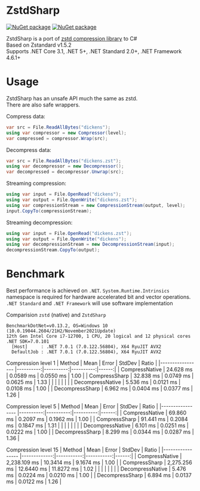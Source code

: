 # ZstdSharp

[![NuGet package](https://img.shields.io/nuget/v/ZstdSharp.Port.svg?logo=NuGet)](https://www.nuget.org/packages/ZstdSharp.Port)
[![NuGet package](https://img.shields.io/nuget/dt/ZstdSharp.Port?logo=NuGet)](https://www.nuget.org/packages/ZstdSharp.Port)

ZstdSharp is a port of [zstd compression library](https://github.com/facebook/zstd) to С#  
Based on Zstandard v1.5.2  
Supports .NET Core 3.1, .NET 5+, .NET Standard 2.0+, .NET Framework 4.6.1+

# Usage  

ZstdSharp has an unsafe API much the same as zstd.  
There are also safe wrappers.

Compress data:
```c#
var src = File.ReadAllBytes("dickens");
using var compressor = new Compressor(level);
var compressed = compressor.Wrap(src);
```

Decompress data:
```c#
var src = File.ReadAllBytes("dickens.zst");
using var decompressor = new Decompressor();
var decompressed = decompressor.Unwrap(src);
```

Streaming compression:
```c#
using var input = File.OpenRead("dickens");
using var output = File.OpenWrite("dickens.zst");
using var compressionStream = new CompressionStream(output, level);
input.CopyTo(compressionStream);
```

Streaming decompression:
```c#
using var input = File.OpenRead("dickens.zst");
using var output = File.OpenWrite("dickens");
using var decompressionStream = new DecompressionStream(input);
decompressionStream.CopyTo(output);
```


# Benchmark

Best performance is achieved on `.NET`. `System.Runtime.Intrinsics` namespace is required for hardware accelerated bit and vector operations. `.NET Standard` and `.NET Framework` will use software implementation

Comparision `zstd` (native) and `ZstdSharp`  
```
BenchmarkDotNet=v0.13.2, OS=Windows 10 (10.0.19044.2604/21H2/November2021Update)
12th Gen Intel Core i7-12700, 1 CPU, 20 logical and 12 physical cores
.NET SDK=7.0.101
  [Host]     : .NET 7.0.1 (7.0.122.56804), X64 RyuJIT AVX2
  DefaultJob : .NET 7.0.1 (7.0.122.56804), X64 RyuJIT AVX2
```

Compression level 1
|           Method |      Mean |     Error |    StdDev | Ratio |
|----------------- |----------:|----------:|----------:|------:|
|   CompressNative | 24.628 ms | 0.0589 ms | 0.0550 ms |  1.00 |
|    CompressSharp | 32.838 ms | 0.0749 ms | 0.0625 ms |  1.33 |
|                  |           |           |           |       |
| DecompressNative |  5.536 ms | 0.0121 ms | 0.0108 ms |  1.00 |
|  DecompressSharp |  6.962 ms | 0.0404 ms | 0.0377 ms |  1.26 |

Compression level 5
|           Method |      Mean |     Error |    StdDev | Ratio |
|----------------- |----------:|----------:|----------:|------:|
|   CompressNative | 69.860 ms | 0.2097 ms | 0.1962 ms |  1.00 |
|    CompressSharp | 91.441 ms | 0.2084 ms | 0.1847 ms |  1.31 |
|                  |           |           |           |       |
| DecompressNative |  6.101 ms | 0.0251 ms | 0.0222 ms |  1.00 |
|  DecompressSharp |  8.299 ms | 0.0344 ms | 0.0287 ms |  1.36 |

Compression level 15
|           Method |         Mean |      Error |     StdDev | Ratio |
|----------------- |-------------:|-----------:|-----------:|------:|
|   CompressNative | 2,238.109 ms | 10.3414 ms |  9.1674 ms |  1.00 |
|    CompressSharp | 2,275.256 ms | 12.6440 ms | 11.8272 ms |  1.02 |
|                  |              |            |            |       |
| DecompressNative |     5.476 ms |  0.0224 ms |  0.0210 ms |  1.00 |
|  DecompressSharp |     6.894 ms |  0.0137 ms |  0.0122 ms |  1.26 |
